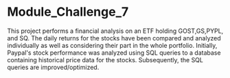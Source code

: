 # Module_Challenge_7
 
 This project performs a financial analysis on an ETF holding GOST,GS,PYPL, and SQ. 
 The daily returns for the stocks have been compared and analyzed individually as well as considering their part in the whole portfolio.
 Initially, Paypal's stock performance was analyzed using SQL queries to a database containing historical price data for the stocks. 
 Subsequently, the SQL queries are improved/optimized. 
 

